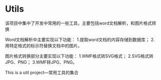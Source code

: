 Utils
=====
该项目中集中了开发中常用的一些工具，主要包括word文档解析，和图片格式转换

Word文档解析中主要实现以下功能：
1.提取word文档的内容存储到数据库；
2.用特定格式的标示符替换文档中的图片。

图片格式转换部分主要实现以下功能：
1.WMF格式转SVG格式；
2.SVG格式转JPG、PNG；
3.WMF转JPG、PNG。

This is a util project—常用工具的集合